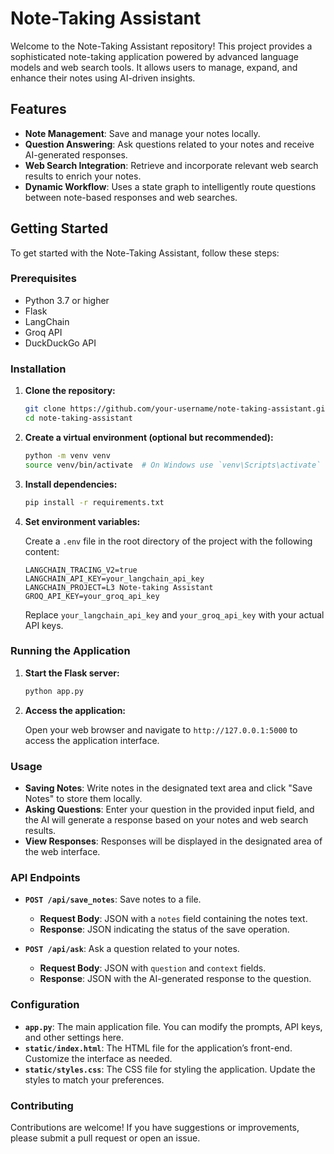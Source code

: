 # Note-Taking Assistant

Welcome to the Note-Taking Assistant repository! This project provides a sophisticated note-taking application powered by advanced language models and web search tools. It allows users to manage, expand, and enhance their notes using AI-driven insights.

## Features

- **Note Management**: Save and manage your notes locally.
- **Question Answering**: Ask questions related to your notes and receive AI-generated responses.
- **Web Search Integration**: Retrieve and incorporate relevant web search results to enrich your notes.
- **Dynamic Workflow**: Uses a state graph to intelligently route questions between note-based responses and web searches.

## Getting Started

To get started with the Note-Taking Assistant, follow these steps:

### Prerequisites

- Python 3.7 or higher
- Flask
- LangChain
- Groq API
- DuckDuckGo API

### Installation

1. **Clone the repository:**

    ```bash
    git clone https://github.com/your-username/note-taking-assistant.git
    cd note-taking-assistant
    ```

2. **Create a virtual environment (optional but recommended):**

    ```bash
    python -m venv venv
    source venv/bin/activate  # On Windows use `venv\Scripts\activate`
    ```

3. **Install dependencies:**

    ```bash
    pip install -r requirements.txt
    ```

4. **Set environment variables:**

    Create a `.env` file in the root directory of the project with the following content:

    ```
    LANGCHAIN_TRACING_V2=true
    LANGCHAIN_API_KEY=your_langchain_api_key
    LANGCHAIN_PROJECT=L3 Note-taking Assistant
    GROQ_API_KEY=your_groq_api_key
    ```

    Replace `your_langchain_api_key` and `your_groq_api_key` with your actual API keys.

### Running the Application

1. **Start the Flask server:**

    ```bash
    python app.py
    ```

2. **Access the application:**

    Open your web browser and navigate to `http://127.0.0.1:5000` to access the application interface.

### Usage

- **Saving Notes**: Write notes in the designated text area and click "Save Notes" to store them locally.
- **Asking Questions**: Enter your question in the provided input field, and the AI will generate a response based on your notes and web search results.
- **View Responses**: Responses will be displayed in the designated area of the web interface.

### API Endpoints

- **`POST /api/save_notes`**: Save notes to a file. 
  - **Request Body**: JSON with a `notes` field containing the notes text.
  - **Response**: JSON indicating the status of the save operation.

- **`POST /api/ask`**: Ask a question related to your notes.
  - **Request Body**: JSON with `question` and `context` fields.
  - **Response**: JSON with the AI-generated response to the question.

### Configuration

- **`app.py`**: The main application file. You can modify the prompts, API keys, and other settings here.
- **`static/index.html`**: The HTML file for the application’s front-end. Customize the interface as needed.
- **`static/styles.css`**: The CSS file for styling the application. Update the styles to match your preferences.

### Contributing

Contributions are welcome! If you have suggestions or improvements, please submit a pull request or open an issue.


